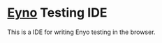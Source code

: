 [Eyno](https://github.com/enyojs/enyo) Testing IDE
==================================================

This is a IDE for writing Enyo testing in the browser.
